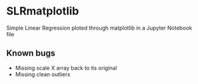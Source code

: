 # SLRmatplotlib
Simple Linear Regression ploted through matplotlib in a Jupyter Notebook file

## Known bugs

- Missing scale X array back to its original
- Missing clean outliers